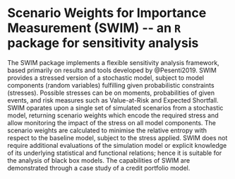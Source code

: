 
# Scenario Weights for Importance Measurement (SWIM) -- an `R` package for sensitivity analysis
  
  
The SWIM package implements a flexible sensitivity analysis framework,
  based primarily on results and tools developed by @Pesenti2019. SWIM provides a
  stressed version of a stochastic model, subject to model components (random variables)
  fulfilling given probabilistic constraints (stresses). Possible stresses can be
  on  moments, probabilities of given events, and risk measures such as Value-at-Risk
  and Expected Shortfall. SWIM oparates upon a single set of simulated scenarios from
  a stochastic model, returning scenario weights which encode the required stress
  and allow monitoring the impact of the stress on all model components. The scenario
  weights are calculated to minimise the relative entropy with respect to the baseline
  model, subject to the stress applied. SWIM does not require additional evaluations
  of the simulation model or explicit knowledge of its underlying statistical and 
  functional relations; hence it is suitable for the analysis of black box models.
  The capabilities of SWIM are demonstrated through a case study of a credit portfolio
  model. 
